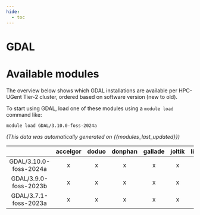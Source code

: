 ```yaml
---
hide:
  - toc
---
```


GDAL
====

# Available modules


The overview below shows which GDAL installations are available per HPC-UGent Tier-2 cluster, ordered based on software version (new to old).

To start using GDAL, load one of these modules using a `module load` command like:

```shell
module load GDAL/3.10.0-foss-2024a
```

*(This data was automatically generated on {{modules_last_updated}})*

| |accelgor|doduo|donphan|gallade|joltik|litleo|shinx|
| :---: | :---: | :---: | :---: | :---: | :---: | :---: | :---: |
|GDAL/3.10.0-foss-2024a|x|x|x|x|x|x|x|
|GDAL/3.9.0-foss-2023b|x|x|x|x|x|x|x|
|GDAL/3.7.1-foss-2023a|x|x|x|x|x|x|x|
